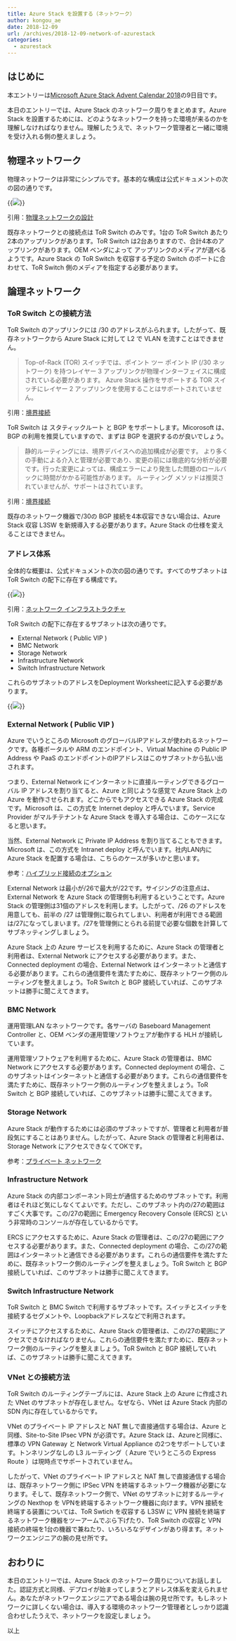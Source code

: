 ```yaml
---
title: Azure Stack を設置する（ネットワーク）
author: kongou_ae
date: 2018-12-09
url: /archives/2018-12-09-network-of-azurestack
categories:
  - azurestack
---
```


## はじめに

本エントリーは[Microsoft Azure Stack Advent Calendar 2018](https://qiita.com/advent-calendar/2018/azure-stack)の9日目です。

本日のエントリーでは、Azure Stack のネットワーク周りをまとめます。Azure Stack を設置するためには、どのようなネットワークを持った環境が来るのかを理解しなければなりません。理解したうえで、ネットワーク管理者と一緒に環境を受け入れる側の整えましょう。

## 物理ネットワーク

物理ネットワークは非常にシンプルです。基本的な構成は公式ドキュメントの次の図の通りです。

{{<img src="./../../images/2018-12-09-001.png">}}

引用：[物理ネットワークの設計](https://docs.microsoft.com/ja-jp/azure/azure-stack/azure-stack-network#physical-network-design)

既存ネットワークとの接続点は ToR Switch のみです。1台の ToR Switch あたり2本のアップリンクがあります。ToR Switch は2台ありますので、合計4本のアップリンクがあります。OEM ベンダによって アップリンクのメディアが選べるようです。Azure Stack の ToR Switch を収容する予定の Switch のポートに合わせて、ToR Switch 側のメディアを指定する必要があります。

## 論理ネットワーク

### ToR Switch との接続方法

ToR Switch のアップリンクには /30 のアドレスがふられます。したがって、既存ネットワークから Azure Stack に対して L2 で VLAN を流すことはできません。

> Top-of-Rack (TOR) スイッチでは、ポイント ツー ポイント IP (/30 ネットワーク) を持つレイヤー 3 アップリンクが物理インターフェイスに構成されている必要があります。 Azure Stack 操作をサポートする TOR スイッチにレイヤー 2 アップリンクを使用することはサポートされていません。

引用：[境界接続](https://docs.microsoft.com/ja-jp/azure/azure-stack/azure-stack-border-connectivity)

ToR Switch は スタティックルート と BGP をサポートします。Micorosoft は、BGP の利用を推奨していますので、まずは BGP を選択するのが良いでしょう。

> 静的ルーティングには、境界デバイスへの追加構成が必要です。 より多くの手動による介入と管理が必要であり、変更の前には徹底的な分析が必要です。行った変更によっては、構成エラーにより発生した問題のロールバックに時間がかかる可能性があります。 ルーティング メソッドは推奨されていませんが、サポートはされています。

引用：[境界接続](https://docs.microsoft.com/ja-jp/azure/azure-stack/azure-stack-border-connectivity)

既存のネットワーク機器で/30の BGP 接続を4本収容できない場合は、Azure Stack 収容 L3SW を新規導入する必要があります。Azure Stack の仕様を変えることはできません。

### アドレス体系

全体的な概要は、公式ドキュメントの次の図の通りです。すべてのサブネットは ToR Switch の配下に存在する構成です。

{{<img src="./../../images/2018-12-09-002.png">}}

引用：[ネットワーク インフラストラクチャ](https://docs.microsoft.com/ja-jp/azure/azure-stack/azure-stack-network#network-infrastructure)

ToR Switch の配下に存在するサブネットは次の通りです。

- External Network ( Public VIP )
- BMC Network
- Storage Network
- Infrastructure Network
- Switch Infrastructure Network

これらのサブネットのアドレスをDeployment Worksheetに記入する必要があります。

{{<img src="./../../images/2018-12-09-003.png">}}

### External Network ( Public VIP )

Azure でいうところの Microsoft のグローバルIPアドレスが使われるネットワークです。各種ポータルや ARM のエンドポイント、Virtual Machine の Public IP Address や PaaS のエンドポイントのIPアドレスはこのサブネットから払い出されます。

つまり、External Network にインターネットに直接ルーティングできるグローバル IP アドレスを割り当てると、Azure と同じような感覚で Azure Stack 上の Azure を動作させられます。どこからでもアクセスできる Azure Stack の完成です。Microsoft は、この方式を Internet deploy と呼んでいます。Service Provider がマルチテナントな Azure Stack を導入する場合は、このケースになると思います。

当然、External Network に Private IP Address を割り当てることもできます。Microsoft は、この方式を Intranet deploy と呼んでいます。社内LAN内に Azure Stack を配置する場合は、こちらのケースが多いかと思います。

参考：[ハイブリッド接続のオプション](https://docs.microsoft.com/ja-jp/azure/azure-stack/azure-stack-datacenter-integration#hybrid-connectivity-options)

External Network は最小が/26で最大が/22です。サイジングの注意点は、External Network を Azure Stack の管理側も利用するということです。Azure Stack の管理側は31個のアドレスを利用します。したがって、/26 のアドレスを用意しても、前半の /27 は管理側に取られてしまい、利用者が利用できる範囲は/27になってしまいます。/27を管理側にとられる前提で必要な個数を計算してサブネッティングしましょう。

Azure Stack 上の Azure サービスを利用するために、Azure Stack の管理者と利用者は、External Network にアクセスする必要があります。また、Connected deployment の場合、External Network はインターネットと通信する必要があります。これらの通信要件を満たすために、既存ネットワーク側のルーティングを整えましょう。ToR Switch と BGP 接続していれば、このサブネットは勝手に聞こえてきます。

### BMC Network

運用管理LAN なネットワークです。各サーバの Baseboard Management Controller と、OEM ベンダの運用管理ソフトウェアが動作する HLH が接続しています。

運用管理ソフトウェアを利用するために、Azure Stack の管理者は、BMC Network にアクセスする必要があります。Connected deployment の場合、このサブネットはインターネットと通信する必要があります。これらの通信要件を満たすために、既存ネットワーク側のルーティングを整えましょう。ToR Switch と BGP 接続していれば、このサブネットは勝手に聞こえてきます。

### Storage Network

Azure Stack が動作するためには必須のサブネットですが、管理者と利用者が普段気にすることはありません。したがって、Azure Stack の管理者と利用者は、Storage Network にアクセスできなくてOKです。

参考：[プライベート ネットワーク](https://docs.microsoft.com/ja-jp/azure/azure-stack/azure-stack-network#private-network)

### Infrastructure Network

Azure Stack の内部コンポーネント同士が通信するためのサブネットです。利用者はそれほど気にしなくてよいです。ただし、このサブネット内の/27の範囲はすごく大事です。この/27の範囲に Emergency Recovery Console (ERCS) という非常時のコンソールが存在しているからです。

ERCS にアクセスするために、Azure Stack の管理者は、この/27の範囲にアクセスする必要があります。また、Connected deployment の場合、この/27の範囲はインターネットと通信できる必要があります。これらの通信要件を満たすために、既存ネットワーク側のルーティングを整えましょう。ToR Switch と BGP 接続していれば、このサブネットは勝手に聞こえてきます。

### Switch Infrastructure Network

ToR Switch と BMC Switch で利用するサブネットです。スイッチとスイッチを接続するセグメントや、Loopbackアドレスなどで利用されます。

スイッチにアクセスするために、Azure Stack の管理者は、この/27の範囲にアクセスできなければなりません。これらの通信要件を満たすために、既存ネットワーク側のルーティングを整えましょう。ToR Switch と BGP 接続していれば、このサブネットは勝手に聞こえてきます。

### VNet との接続方法

ToR Switch のルーティングテーブルには、Azure Stack 上の Azure に作成された VNet のサブネットが存在しません。なぜなら、VNet は Azure Stack 内部の SDN 内に存在しているからです。

VNet のプライベート IP アドレスと NAT 無しで直接通信する場合は、Azure と同様、Site-to-Site IPsec VPN が必須です。Azure Stack は、Azureと同様に、標準の VPN Gateway と Network Virtual Appliance の2つをサポートしています。トンネリングなしの L3 ルーティング（ Azure でいうところの Express Route ）は現時点でサポートされていません。

したがって、VNet のプライベート IP アドレスと NAT 無しで直接通信する場合は、既存ネットワーク側に IPSec VPN を終端するネットワーク機器が必要になります。そして、既存ネットワーク側で、VNet のサブネットに対するルーティングの Nexthop を VPNを終端するネットワーク機器に向けます。VPN 接続を終端する装置については、ToR Swtich を収容する L3SW に VPN 接続を終端するネットワーク機器をツーアームでぶら下げたり、ToR Switch の収容と VPN 接続の終端を1台の機器で兼ねたり、いろいろなデザインがあり得ます。ネットワークエンジニアの腕の見せ所です。

## おわりに

本日のエントリーでは、Azure Stack のネットワーク周りについてお話しました。認証方式と同様、デプロイが始まってしまうとアドレス体系を変えられません。あなたがネットワークエンジニアである場合は腕の見せ所です。もしネットワークに詳しくない場合は、導入する環境のネットワーク管理者としっかり認識合わせしたうえで、ネットワークを設定しましょう。

以上
